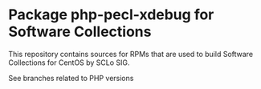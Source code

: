 # Package php-pecl-xdebug for Software Collections

This repository contains sources for RPMs that are used
to build Software Collections for CentOS by SCLo SIG.

See branches related to PHP versions

